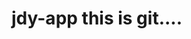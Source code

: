 <!--
 * @Descripttion: 
 * @Author: chenjia
 * @Date: 2019-09-28 17:54:12
 * @LastEditors: chenjia
 * @LastEditTime: 2019-09-28 17:54:12
 -->
# jdy-app this is git....
